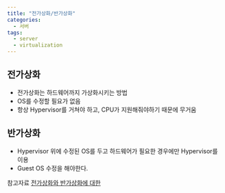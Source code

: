 ```yaml
---
title: "전가상화/반가상화"
categories:
  - 서버
tags:
  - server
  - virtualization
---
```

## 전가상화
* 전가상화는 하드웨어까지 가상화시키는 방법
* OS를 수정할 필요가 없음
* 항상 Hypervisor를 거쳐야 하고, CPU가 지원해줘야하기 때문에 무거움

## 반가상화
* Hypervisor 위에 수정된 OS를 두고 하드웨어가 필요한 경우에만 Hypervisor를 이용
* Guest OS 수정을 해야한다.


참고자료
[전가상화와 반가상화에 대한 ](https://m.blog.naver.com/PostView.nhn?blogId=brickbot&logNo=220413822823&proxyReferer=https%3A%2F%2Fwww.google.com%2F)
